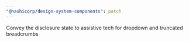 ```yaml
---
"@hashicorp/design-system-components": patch
---
```


Convey the disclosure state to assistive tech for dropdown and truncated breadcrumbs
